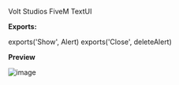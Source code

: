 Volt Studios FiveM TextUI

**Exports:**

exports('Show', Alert)
exports('Close', deleteAlert)

**Preview**

![image](https://github.com/user-attachments/assets/916b535d-e07f-4db4-b4da-6aa156b02943)
